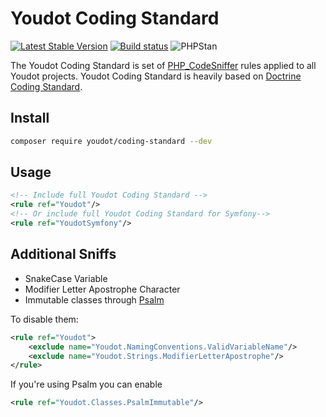 # Youdot Coding Standard

[![Latest Stable Version](https://img.shields.io/packagist/v/youdot/coding-standard.svg?style=flat-square&colorB=007EC6)](https://packagist.org/packages/youdot/coding-standard)
[![Build status](https://img.shields.io/travis/Youdot/coding-standard-php/master.svg?label=travis&style=flat-square)](https://travis-ci.org/Youdot/coding-standard-php)
![PHPStan](https://img.shields.io/badge/style-level%207-brightgreen.svg?style=flat-square&label=phpstan)

The Youdot Coding Standard is set of [PHP_CodeSniffer](https://github.com/squizlabs/PHP_CodeSniffer) rules applied to all Youdot projects.
Youdot Coding Standard is heavily based on [Doctrine Coding Standard](https://github.com/doctrine/coding-standard).

## Install

```sh
composer require youdot/coding-standard --dev
```

## Usage

```xml
<!-- Include full Youdot Coding Standard -->
<rule ref="Youdot"/>
<!-- Or include full Youdot Coding Standard for Symfony-->
<rule ref="YoudotSymfony"/>
```

## Additional Sniffs

 - SnakeCase Variable
 - Modifier Letter Apostrophe Character
 - Immutable classes through [Psalm](https://psalm.dev/)

To disable them:

```xml
<rule ref="Youdot">
    <exclude name="Youdot.NamingConventions.ValidVariableName"/>
    <exclude name="Youdot.Strings.ModifierLetterApostrophe"/>
</rule>
```

If you're using Psalm you can enable
```xml
<rule ref="Youdot.Classes.PsalmImmutable"/>
```
